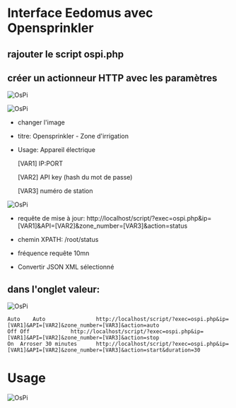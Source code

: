 # Interface Eedomus avec Opensprinkler

## rajouter le script ospi.php

## créer un actionneur HTTP avec les paramètres
![OsPi](http://www.e-nef.com/domoticz/list_device.jpg "New device")

![OsPi](http://www.e-nef.com/domoticz/new_device.jpg "New device")
- changer l'image
- titre: Opensprinkler - Zone d'irrigation
- Usage: Appareil électrique

    [VAR1] IP:PORT 
    
    [VAR2] API key (hash du mot de passe)
    
    [VAR3] numéro de station
    
![OsPi](http://www.e-nef.com/domoticz/new_device2.jpg "New device")
- requête de mise à jour: http://localhost/script/?exec=ospi.php&ip=[VAR1]&API=[VAR2]&zone_number=[VAR3]&action=status

- chemin XPATH: /root/status

- fréquence requête 10mn

- Convertir JSON XML sélectionné

## dans l'onglet valeur:
![OsPi](http://www.e-nef.com/domoticz/new_device_values.jpg "New device")


    Auto	Auto				http://localhost/script/?exec=ospi.php&ip=[VAR1]&API=[VAR2]&zone_number=[VAR3]&action=auto
    Off	Off				http://localhost/script/?exec=ospi.php&ip=[VAR1]&API=[VAR2]&zone_number=[VAR3]&action=stop
    On	Arroser 30 minutes		http://localhost/script/?exec=ospi.php&ip=[VAR1]&API=[VAR2]&zone_number=[VAR3]&action=start&duration=30

# Usage
![OsPi](http://www.e-nef.com/domoticz/device_actions.jpg "New device")
